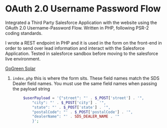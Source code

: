 # OAuth 2.0 Username Password Flow
 Integrated a Third Party Salesforce Application with the website using the OAuth 2.0 Username-Password Flow.  Written in PHP, following PSR-2 coding standards.

I wrote a REST endpoint in PHP and it is used in the form on the front-end in order to send over lead information and interact with the Salesforce Application.  Tested in salesforce sandbox before moving to the salesforce live environment.

[GoGreen Solar](http://hiregogreen.com/)

1. `index.php` this is where the form sits.  These field names match the SDS Dealer field names.  You must use the same field names when passing the payload string
```php
        $userPayload = '{"street": "' . $_POST['street'] . '",
            "city": "' . $_POST['city'] . '",
            "state": "' . $_POST['state'] . '",
            "postalCode": "' . $_POST['postalCode'] . '",
            "dealerName": "' . SDS_DEALER_NAME . '"
            }';
```
